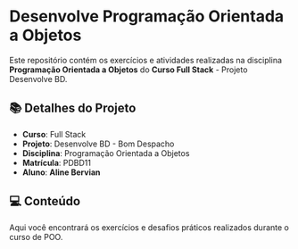 # **Desenvolve Programação Orientada a Objetos**

Este repositório contém os exercícios e atividades realizadas na disciplina **Programação Orientada a Objetos** do **Curso Full Stack** - Projeto Desenvolve BD.

## 📚 Detalhes do Projeto

- **Curso**: Full Stack  
- **Projeto**: Desenvolve BD - Bom Despacho  
- **Disciplina**: Programação Orientada a Objetos  
- **Matrícula**: PDBD11  
- **Aluno**: **Aline Bervian**

## 💻 Conteúdo

Aqui você encontrará os exercícios e desafios práticos realizados durante o curso de POO.
